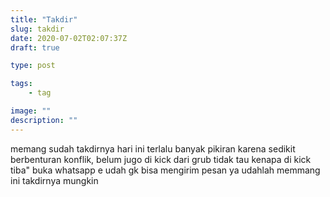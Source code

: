 ```yaml
---
title: "Takdir"
slug: takdir
date: 2020-07-02T02:07:37Z
draft: true

type: post

tags:
    - tag

image: ""
description: ""
---
```


memang sudah takdirnya
hari ini terlalu banyak pikiran karena sedikit berbenturan konflik, belum jugo di kick dari grub tidak tau kenapa di kick tiba" buka whatsapp e udah gk bisa mengirim pesan ya udahlah memmang ini takdirnya mungkin